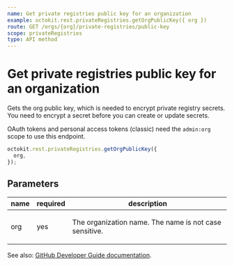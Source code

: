 ```yaml
---
name: Get private registries public key for an organization
example: octokit.rest.privateRegistries.getOrgPublicKey({ org })
route: GET /orgs/{org}/private-registries/public-key
scope: privateRegistries
type: API method
---
```


# Get private registries public key for an organization

Gets the org public key, which is needed to encrypt private registry secrets. You need to encrypt a secret before you can create or update secrets.

OAuth tokens and personal access tokens (classic) need the `admin:org` scope to use this endpoint.

```js
octokit.rest.privateRegistries.getOrgPublicKey({
  org,
});
```

## Parameters

<table>
  <thead>
    <tr>
      <th>name</th>
      <th>required</th>
      <th>description</th>
    </tr>
  </thead>
  <tbody>
    <tr><td>org</td><td>yes</td><td>

The organization name. The name is not case sensitive.

</td></tr>
  </tbody>
</table>

See also: [GitHub Developer Guide documentation](https://docs.github.com/rest/private-registries/organization-configurations#get-private-registries-public-key-for-an-organization).

